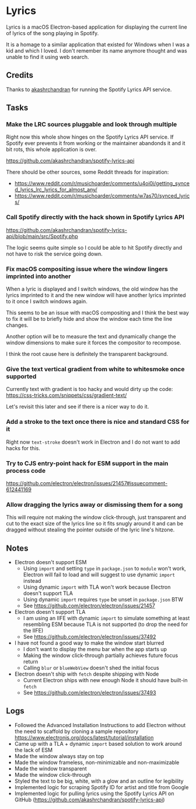 # Lyrics

Lyrics is a macOS Electron-based application for displaying the current line of
lyrics of the song playing in Spotify.

It is a homage to a similar application that existed for Windows when I was a
kid and which I loved.
I don't remember its name anymore thought and was unable to find it using web
search.

## Credits

Thanks to [akashrchandran](https://github.com/akashrchandran) for running the
Spotify Lyrics API service.

## Tasks

### Make the LRC sources pluggable and look through multiple

Right now this whole show hinges on the Spotify Lyrics API service.
If Spotify ever prevents it from working or the maintainer abandonds it and it
bit rots, this whole application is over.

https://github.com/akashrchandran/spotify-lyrics-api

There should be other sources, some Reddit threads for inspiration:

- https://www.reddit.com/r/musichoarder/comments/u4oi0i/getting_synced_lyrics_lrc_lyrics_for_almost_any/
- https://www.reddit.com/r/musichoarder/comments/w7as70/synced_lyrics/

### Call Spotify directly with the hack shown in Spotify Lyrics API

https://github.com/akashrchandran/spotify-lyrics-api/blob/main/src/Spotify.php

The logic seems quite simple so I could be able to hit Spotify directly and not
have to risk the service going down.

### Fix macOS compositing issue where the window lingers imprinted into another

When a lyric is displayed and I switch windows, the old window has the lyrics
imprinted to it and the new window will have another lyrics imprinted to it once
I switch windows again.

This seems to be an issue with macOS compositing and I think the best way to fix
it will be to briefly hide and show the window each time the line changes.

Another option will be to measure the text and dynamically change the window
dimensions to make sure it forces the compositor to recompose.

I think the root cause here is definitely the transparent background.

### Give the text vertical gradient from white to whitesmoke once supported

Currently text with gradient is too hacky and would dirty up the code:
https://css-tricks.com/snippets/css/gradient-text/

Let's revisit this later and see if there is a nicer way to do it.

### Add a stroke to the text once there is nice and standard CSS for it

Right now `text-stroke` doesn't work in Electron and I do not want to add hacks
for this.

### Try to CJS entry-point hack for ESM support in the main process code

https://github.com/electron/electron/issues/21457#issuecomment-612441169

### Allow dragging the lyrics away or dismissing them for a song

This will require not making the window click-through, just transparent and cut
to the exact size of the lyrics line so it fits snugly around it and can be
dragged without stealing the pointer outside of the lyric line's hitzone.

## Notes

- Electron doesn't support ESM
  - Using `import` and setting `type` in `package.json` to `module` won't work,
    Electron will fail to load and will suggest to use dynamic `import` instead
  - Using dynamic `import` with TLA won't work because Electron doesn't support
    TLA
  - Using dynamic `import` requires `type` be unset in `package.json` BTW
  - See https://github.com/electron/electron/issues/21457
- Electron doesn't support TLA
  - I am using an IIFE with dynamic `import` to simulate something at least
    resembling ESM because TLA is not supported (to drop the need for the IIFE)
  - See https://github.com/electron/electron/issues/37492
- I have not found a good way to make the window start blurred
  - I don't want to display the menu bar when the app starts up
  - Making the window click-through partially achieves future focus return
  - Calling `blur` or `blueWebView` doesn't shed the initial focus
- Electron doesn't ship with `fetch` despite shipping with Node
  - Current Electron ships with new enough Node it should have built-in `fetch`
  - See https://github.com/electron/electron/issues/37493

## Logs

- Followed the Advanced Installation Instructions to add Electron without the
  need to scaffold by cloning a sample repository
  https://www.electronjs.org/docs/latest/tutorial/installation
- Came up with a TLA + dynamic `import` based solution to work around the lack
  of ESM
- Made the window always stay on top
- Made the window frameless, non-minimizable and non-maximizable
- Made the window transparent
- Made the window click-through
- Styled the text to be big, white, with a glow and an outline for legibility
- Implemented logic for scraping Spotify ID for artist and title from Google
- Implemented logic for pulling lyrics using the Spotify Lyrics API on GitHub
  (https://github.com/akashrchandran/spotify-lyrics-api)

